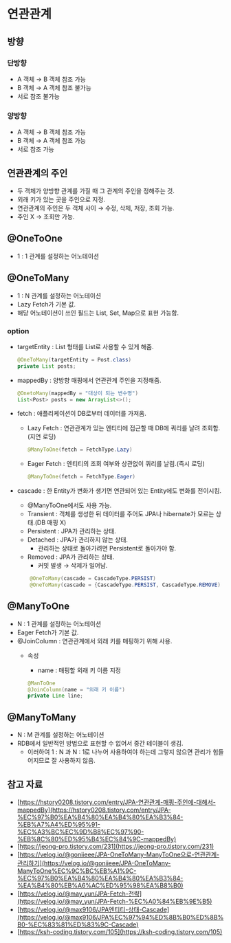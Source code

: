 # 연관관계
## 방향

### 단방향

- A 객체 → B 객체 참조 가능
- B 객체 → A 객체 참조 불가능
- 서로 참조 불가능

### 양방향

- A 객체 → B 객체 참조 가능
- B 객체 → A 객체 참조 가능
- 서로 참조 가능

## 연관관계의 주인

- 두 객체가 양방향 관계를 가질 때 그 관계의 주인을 정해주는 것.
- 외래 키가 있는 곳을 주인으로 지정.
- 연관관계의 주인은 두 객체 사이 → 수정, 삭제, 저장, 조회 가능.
- 주인 X → 조회만 가능.

## @OneToOne

- 1 : 1 관계를 설정하는 어노테이션

## @OneToMany

- 1 : N 관계를 설정하는 어노테이션
- Lazy Fetch가 기본 값.
- 해당 어노테이션이 쓰인 필드는 List, Set, Map으로 표현 가능함.

### option

- targetEntity : List<T> 형태를 List로 사용할 수 있게 해줌.
    
    ```java
    @OneToMany(targetEntity = Post.class)
    private List posts;
    ```
    
- mappedBy : 양방향 매핑에서 연관관계 주인을 지정해줌.
    
    ```java
    @OnetoMany(mappedBy = "대상이 되는 변수명")
    List<Post> posts = new ArrayList<>();
    ```
    
- fetch : 애플리케이션이 DB로부터 데이터를 가져옴.
    
    - Lazy Fetch : 연관관계가 있는 엔티티에 접근할 때 DB에 쿼리를 날려 조회함.(지연 로딩)
        
        ```java
        @ManyToOne(fetch = FetchType.Lazy)
        ```
        
    - Eager Fetch : 엔티티의 조회 여부와 상관없이 쿼리를 날림.(즉시 로딩)
        
        ```java
        @ManyToOne(fetch = FetchType.Eager)
        ```
        
- cascade : 한 Entity가 변화가 생기면 연관되어 있는 Entity에도 변화를 전이시킴.
    
    - @ManyToOne에서도 사용 가능.
    - Transient : 객체를 생성한 뒤 데이터를 주어도 JPA나 hibernate가 모르는 상태.(DB 매핑 X)
    - Persistent : JPA가 관리하는 상태.
    - Detached : JPA가 관리하지 않는 상태.
        - 관리하는 상태로 돌아가려면 Persistent로 돌아가야 함.
    - Removed : JPA가 관리하는 상태.
        - 커밋 발생 → 삭제가 일어남.
    
    ```java
    	@OneToMany(cascade = CascadeType.PERSIST)
    	@OneToMany(cascade = {CascadeType.PERSIST, CascadeType.REMOVE)
    ```
    

## @ManyToOne

- N : 1 관계를 설정하는 어노테이션
- Eager Fetch가 기본 값.
- @JoinColumn : 연관관계에서 외래 키를 매핑하기 위해 사용.
    - 속성
        
        - name : 매핑할 외래 키 이름 지정
        
        ```java
        @ManToOne
        @JoinColumn(name = "외래 키 이름")
        private Line line;
        ```
        

## @ManyToMany

- N : M 관계를 설정하는 어노테이션
- RDB에서 일반적인 방법으로 표현할 수 없어서 중간 테이블이 생김.
    - 이러하여 1 : N 과 N : 1로 나누어 사용하여야 하는데 그렇지 않으면 관리가 힘들어지므로 잘 사용하지 않음.

## 참고 자료

- [https://hstory0208.tistory.com/entry/JPA-연관관계-매핑-주인에-대해서-mappedBy](https://hstory0208.tistory.com/entry/JPA-%EC%97%B0%EA%B4%80%EA%B4%80%EA%B3%84-%EB%A7%A4%ED%95%91-%EC%A3%BC%EC%9D%B8%EC%97%90-%EB%8C%80%ED%95%B4%EC%84%9C-mappedBy)
- [https://jeong-pro.tistory.com/231](https://jeong-pro.tistory.com/231)
- [https://velog.io/@goniieee/JPA-OneToMany-ManyToOne으로-연관관계-관리하기](https://velog.io/@goniieee/JPA-OneToMany-ManyToOne%EC%9C%BC%EB%A1%9C-%EC%97%B0%EA%B4%80%EA%B4%80%EA%B3%84-%EA%B4%80%EB%A6%AC%ED%95%98%EA%B8%B0)
- [https://velog.io/@may_yun/JPA-Fetch-전략](https://velog.io/@may_yun/JPA-Fetch-%EC%A0%84%EB%9E%B5)
- [https://velog.io/@max9106/JPA엔티티-상태-Cascade](https://velog.io/@max9106/JPA%EC%97%94%ED%8B%B0%ED%8B%B0-%EC%83%81%ED%83%9C-Cascade)
- [https://ksh-coding.tistory.com/105](https://ksh-coding.tistory.com/105)